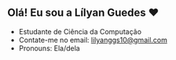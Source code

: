 ## Olá! Eu sou a Lílyan Guedes ❤️

- Estudante de Ciência da Computação
- Contate-me no email: lilyanggs10@gmail.com
- Pronouns: Ela/dela


